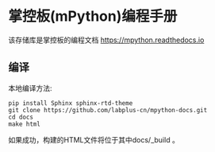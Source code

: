 # 掌控板(mPython)编程手册

该存储库是掌控板的编程文档 https://mpython.readthedocs.io 

## 编译

本地编译方法:

    pip install Sphinx sphinx-rtd-theme
    git clone https://github.com/labplus-cn/mpython-docs.git
    cd docs
    make html

如果成功，构建的HTML文件将位于其中docs/_build 。
    


